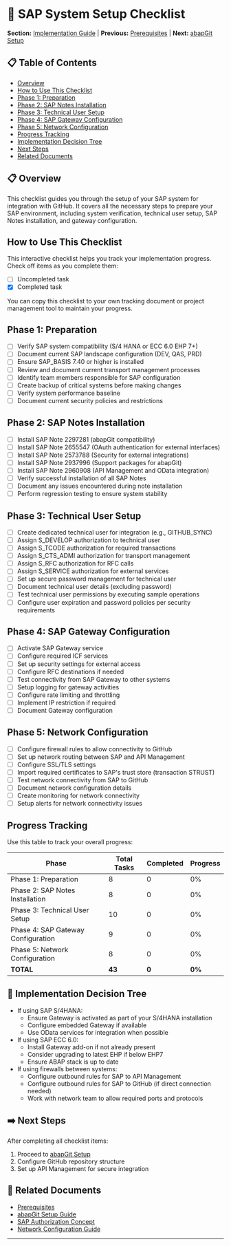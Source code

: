 # 📄 SAP System Setup Checklist

**Section:** [Implementation Guide](./README.md) | **Previous:** [Prerequisites](./prerequisites.md) | **Next:** [abapGit Setup](./abapgit-setup.md)

## 📋 Table of Contents

- [Overview](#overview)
- [How to Use This Checklist](#how-to-use-this-checklist)
- [Phase 1: Preparation](#phase-1-preparation)
- [Phase 2: SAP Notes Installation](#phase-2-sap-notes-installation)
- [Phase 3: Technical User Setup](#phase-3-technical-user-setup)
- [Phase 4: SAP Gateway Configuration](#phase-4-sap-gateway-configuration)
- [Phase 5: Network Configuration](#phase-5-network-configuration)
- [Progress Tracking](#progress-tracking)
- [Implementation Decision Tree](#implementation-decision-tree)
- [Next Steps](#next-steps)
- [Related Documents](#related-documents)

## 📋 Overview

This checklist guides you through the setup of your SAP system for integration with GitHub. It covers all the necessary steps to prepare your SAP environment, including system verification, technical user setup, SAP Notes installation, and gateway configuration.

## How to Use This Checklist

This interactive checklist helps you track your implementation progress. Check off items as you complete them:

- [ ] Uncompleted task
- [x] Completed task

You can copy this checklist to your own tracking document or project management tool to maintain your progress.

## Phase 1: Preparation

- [ ] Verify SAP system compatibility (S/4 HANA or ECC 6.0 EHP 7+)
- [ ] Document current SAP landscape configuration (DEV, QAS, PRD)
- [ ] Ensure SAP_BASIS 7.40 or higher is installed
- [ ] Review and document current transport management processes
- [ ] Identify team members responsible for SAP configuration
- [ ] Create backup of critical systems before making changes
- [ ] Verify system performance baseline
- [ ] Document current security policies and restrictions

## Phase 2: SAP Notes Installation

- [ ] Install SAP Note 2297281 (abapGit compatibility)
- [ ] Install SAP Note 2655547 (OAuth authentication for external interfaces)
- [ ] Install SAP Note 2573788 (Security for external integrations)
- [ ] Install SAP Note 2937996 (Support packages for abapGit)
- [ ] Install SAP Note 2960908 (API Management and OData integration)
- [ ] Verify successful installation of all SAP Notes
- [ ] Document any issues encountered during note installation
- [ ] Perform regression testing to ensure system stability

## Phase 3: Technical User Setup

- [ ] Create dedicated technical user for integration (e.g., GITHUB_SYNC)
- [ ] Assign S_DEVELOP authorization to technical user
- [ ] Assign S_TCODE authorization for required transactions
- [ ] Assign S_CTS_ADMI authorization for transport management
- [ ] Assign S_RFC authorization for RFC calls
- [ ] Assign S_SERVICE authorization for external services
- [ ] Set up secure password management for technical user
- [ ] Document technical user details (excluding password)
- [ ] Test technical user permissions by executing sample operations
- [ ] Configure user expiration and password policies per security requirements

## Phase 4: SAP Gateway Configuration

- [ ] Activate SAP Gateway service
- [ ] Configure required ICF services
- [ ] Set up security settings for external access
- [ ] Configure RFC destinations if needed
- [ ] Test connectivity from SAP Gateway to other systems
- [ ] Setup logging for gateway activities
- [ ] Configure rate limiting and throttling
- [ ] Implement IP restriction if required
- [ ] Document Gateway configuration

## Phase 5: Network Configuration

- [ ] Configure firewall rules to allow connectivity to GitHub
- [ ] Set up network routing between SAP and API Management
- [ ] Configure SSL/TLS settings
- [ ] Import required certificates to SAP's trust store (transaction STRUST)
- [ ] Test network connectivity from SAP to GitHub
- [ ] Document network configuration details
- [ ] Create monitoring for network connectivity
- [ ] Setup alerts for network connectivity issues

## Progress Tracking

Use this table to track your overall progress:

| Phase | Total Tasks | Completed | Progress |
|-------|------------|-----------|----------|
| Phase 1: Preparation | 8 | 0 | 0% |
| Phase 2: SAP Notes Installation | 8 | 0 | 0% |
| Phase 3: Technical User Setup | 10 | 0 | 0% |
| Phase 4: SAP Gateway Configuration | 9 | 0 | 0% |
| Phase 5: Network Configuration | 8 | 0 | 0% |
| **TOTAL** | **43** | **0** | **0%** |

## 🔧 Implementation Decision Tree

- If using SAP S/4HANA:
  - Ensure Gateway is activated as part of your S/4HANA installation
  - Configure embedded Gateway if available
  - Use OData services for integration when possible
- If using SAP ECC 6.0:
  - Install Gateway add-on if not already present
  - Consider upgrading to latest EHP if below EHP7
  - Ensure ABAP stack is up to date
- If using firewalls between systems:
  - Configure outbound rules for SAP to API Management
  - Configure outbound rules for SAP to GitHub (if direct connection needed)
  - Work with network team to allow required ports and protocols

## ➡️ Next Steps

After completing all checklist items:

1. Proceed to [abapGit Setup](./abapgit-setup.md)
2. Configure GitHub repository structure
3. Set up API Management for secure integration

## 🔗 Related Documents

- [Prerequisites](./prerequisites.md)
- [abapGit Setup Guide](./abapgit-setup.md)
- [SAP Authorization Concept](../5-reference/sap-authorization-concept.md)
- [Network Configuration Guide](../5-reference/network-configuration.md)

---




